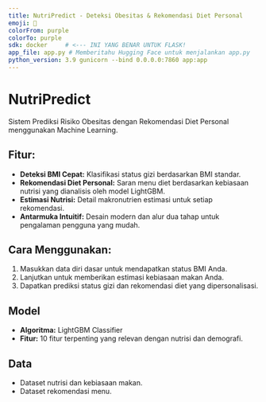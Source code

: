 ```yaml
---
title: NutriPredict - Deteksi Obesitas & Rekomendasi Diet Personal
emoji: 🍎
colorFrom: purple
colorTo: purple
sdk: docker     # <--- INI YANG BENAR UNTUK FLASK!
app_file: app.py # Memberitahu Hugging Face untuk menjalankan app.py
python_version: 3.9 gunicorn --bind 0.0.0.0:7860 app:app
---
```


# NutriPredict

Sistem Prediksi Risiko Obesitas dengan Rekomendasi Diet Personal menggunakan Machine Learning.

## Fitur:
- **Deteksi BMI Cepat:** Klasifikasi status gizi berdasarkan BMI standar.
- **Rekomendasi Diet Personal:** Saran menu diet berdasarkan kebiasaan nutrisi yang dianalisis oleh model LightGBM.
- **Estimasi Nutrisi:** Detail makronutrien estimasi untuk setiap rekomendasi.
- **Antarmuka Intuitif:** Desain modern dan alur dua tahap untuk pengalaman pengguna yang mudah.

## Cara Menggunakan:
1. Masukkan data diri dasar untuk mendapatkan status BMI Anda.
2. Lanjutkan untuk memberikan estimasi kebiasaan makan Anda.
3. Dapatkan prediksi status gizi dan rekomendasi diet yang dipersonalisasi.

## Model
- **Algoritma:** LightGBM Classifier
- **Fitur:** 10 fitur terpenting yang relevan dengan nutrisi dan demografi.

## Data
- Dataset nutrisi dan kebiasaan makan.
- Dataset rekomendasi menu.